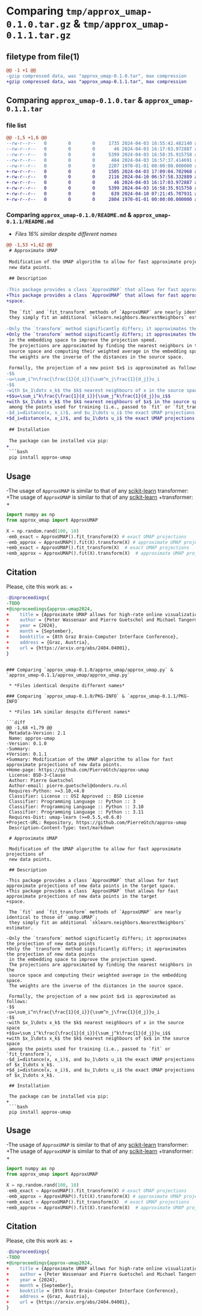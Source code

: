 # Comparing `tmp/approx_umap-0.1.0.tar.gz` & `tmp/approx_umap-0.1.1.tar.gz`

## filetype from file(1)

```diff
@@ -1 +1 @@
-gzip compressed data, was "approx_umap-0.1.0.tar", max compression
+gzip compressed data, was "approx_umap-0.1.1.tar", max compression
```

## Comparing `approx_umap-0.1.0.tar` & `approx_umap-0.1.1.tar`

### file list

```diff
@@ -1,5 +1,6 @@
--rw-r--r--   0        0        0     1735 2024-04-03 16:55:42.482140 approx_umap-0.1.0/README.md
--rw-r--r--   0        0        0       46 2024-04-03 16:17:03.972887 approx_umap-0.1.0/approx_umap/__init__.py
--rw-r--r--   0        0        0     5399 2024-04-03 16:58:35.915758 approx_umap-0.1.0/approx_umap/approx_umap.py
--rw-r--r--   0        0        0      484 2024-04-03 16:57:37.414691 approx_umap-0.1.0/pyproject.toml
--rw-r--r--   0        0        0     2207 1970-01-01 00:00:00.000000 approx_umap-0.1.0/PKG-INFO
+-rw-r--r--   0        0        0     1505 2024-04-03 17:09:04.702968 approx_umap-0.1.1/LICENSE
+-rw-r--r--   0        0        0     2116 2024-04-10 06:57:58.332889 approx_umap-0.1.1/README.md
+-rw-r--r--   0        0        0       46 2024-04-03 16:17:03.972887 approx_umap-0.1.1/approx_umap/__init__.py
+-rw-r--r--   0        0        0     5399 2024-04-03 16:58:35.915758 approx_umap-0.1.1/approx_umap/approx_umap.py
+-rw-r--r--   0        0        0      639 2024-04-10 07:21:45.707931 approx_umap-0.1.1/pyproject.toml
+-rw-r--r--   0        0        0     2804 1970-01-01 00:00:00.000000 approx_umap-0.1.1/PKG-INFO
```

### Comparing `approx_umap-0.1.0/README.md` & `approx_umap-0.1.1/README.md`

 * *Files 16% similar despite different names*

```diff
@@ -1,53 +1,62 @@
 # Approximate UMAP
 
 Modification of the UMAP algorithm to allow for fast approximate projections of
 new data points.
 
 ## Description
 
-This package provides a class `ApproxUMAP` that allows for fast approximate projections of new data points in the target space.
+This package provides a class `ApproxUMAP` that allows for fast approximate projections of new data points in the target
+space.
 
 The `fit` and `fit_transform` methods of `ApproxUMAP` are nearly identical to those of `umap.UMAP`;
 they simply fit an additional `sklearn.neighbors.NearestNeighbors` estimator.
 
-Only the `transform` method significantly differs; it approximates the projection of new data points 
+Only the `transform` method significantly differs; it approximates the projection of new data points
 in the embedding space to improve the projection speed.
 The projections are approximated by finding the nearest neighbors in the
 source space and computing their weighted average in the embedding space.
 The weights are the inverse of the distances in the source space.
 
 Formally, the projection of a new point $x$ is approximated as follows:
-$$
-u=\sum_i^n\frac{\frac{1}{d_i}}{\sum^n_j\frac{1}{d_j}}u_i
-$$
-with $x_1\dots x_k$ the $k$ nearest neighbours of x in the source space 
+$$u=\sum_i^k\frac{\frac{1}{d_i}}{\sum_j^k\frac{1}{d_j}}u_i$$
+with $x_1\dots x_k$ the $k$ nearest neighbours of $x$ in the source space
 among the points used for training (i.e., passed to `fit` or `fit_transform`),
-$d_i=distance(x, x_i)$, and $u_1\dots u_i$ the exact UMAP projections of $x_1\dots x_k$. 
+$d_i=distance(x, x_i)$, and $u_1\dots u_i$ the exact UMAP projections of $x_1\dots x_k$.
 
 ## Installation
 
 The package can be installed via pip:
+
 ```bash
 pip install approx-umap
 ```
 
 ## Usage
 
-The usage of `ApproxUMAP` is similar to that of any [scikit-learn](https://scikit-learn.org/stable/index.html) transformer:
+The usage of `ApproxUMAP` is similar to that of any [scikit-learn](https://scikit-learn.org/stable/index.html)
+transformer:
+
 ```python
 import numpy as np
 from approx_umap import ApproxUMAP
 
 X = np.random.rand(100, 10)
-emb_exact = ApproxUMAP().fit_transform(X) # exact UMAP projections
-emb_approx = ApproxUMAP().fit(X).transform(X) # approximate UMAP projection
+emb_exact = ApproxUMAP().fit_transform(X)  # exact UMAP projections
+emb_approx = ApproxUMAP().fit(X).transform(X)  # approximate UMAP projection
 ```
 
 ## Citation
 
 Please, cite this work as:
+
 ```bibtex
-@inproceedings{
-TODO
+@inproceedings{approx-umap2024,
+    title = {Approximate UMAP allows for high-rate online visualization of high-dimensional data streams},
+    author = {Peter Wassenaar and Pierre Guetschel and Michael Tangermann},
+    year = {2024},
+    month = {September},
+    booktitle = {8th Graz Brain-Computer Interface Conference},
+    address = {Graz, Austria},
+    url = {https://arxiv.org/abs/2404.04001},
 }
 ```
```

### Comparing `approx_umap-0.1.0/approx_umap/approx_umap.py` & `approx_umap-0.1.1/approx_umap/approx_umap.py`

 * *Files identical despite different names*

### Comparing `approx_umap-0.1.0/PKG-INFO` & `approx_umap-0.1.1/PKG-INFO`

 * *Files 14% similar despite different names*

```diff
@@ -1,68 +1,79 @@
 Metadata-Version: 2.1
 Name: approx-umap
-Version: 0.1.0
-Summary: 
+Version: 0.1.1
+Summary: Modification of the UMAP algorithm to allow for fast approximate projections of new data points.
+Home-page: https://github.com/PierreGtch/approx-umap
 License: BSD-3-Clause
 Author: Pierre Guetschel
 Author-email: pierre.guetschel@donders.ru.nl
 Requires-Python: >=3.10,<4.0
 Classifier: License :: OSI Approved :: BSD License
 Classifier: Programming Language :: Python :: 3
 Classifier: Programming Language :: Python :: 3.10
 Classifier: Programming Language :: Python :: 3.11
 Requires-Dist: umap-learn (>=0.5.5,<0.6.0)
+Project-URL: Repository, https://github.com/PierreGtch/approx-umap
 Description-Content-Type: text/markdown
 
 # Approximate UMAP
 
 Modification of the UMAP algorithm to allow for fast approximate projections of
 new data points.
 
 ## Description
 
-This package provides a class `ApproxUMAP` that allows for fast approximate projections of new data points in the target space.
+This package provides a class `ApproxUMAP` that allows for fast approximate projections of new data points in the target
+space.
 
 The `fit` and `fit_transform` methods of `ApproxUMAP` are nearly identical to those of `umap.UMAP`;
 they simply fit an additional `sklearn.neighbors.NearestNeighbors` estimator.
 
-Only the `transform` method significantly differs; it approximates the projection of new data points 
+Only the `transform` method significantly differs; it approximates the projection of new data points
 in the embedding space to improve the projection speed.
 The projections are approximated by finding the nearest neighbors in the
 source space and computing their weighted average in the embedding space.
 The weights are the inverse of the distances in the source space.
 
 Formally, the projection of a new point $x$ is approximated as follows:
-$$
-u=\sum_i^n\frac{\frac{1}{d_i}}{\sum^n_j\frac{1}{d_j}}u_i
-$$
-with $x_1\dots x_k$ the $k$ nearest neighbours of x in the source space 
+$$u=\sum_i^k\frac{\frac{1}{d_i}}{\sum_j^k\frac{1}{d_j}}u_i$$
+with $x_1\dots x_k$ the $k$ nearest neighbours of $x$ in the source space
 among the points used for training (i.e., passed to `fit` or `fit_transform`),
-$d_i=distance(x, x_i)$, and $u_1\dots u_i$ the exact UMAP projections of $x_1\dots x_k$. 
+$d_i=distance(x, x_i)$, and $u_1\dots u_i$ the exact UMAP projections of $x_1\dots x_k$.
 
 ## Installation
 
 The package can be installed via pip:
+
 ```bash
 pip install approx-umap
 ```
 
 ## Usage
 
-The usage of `ApproxUMAP` is similar to that of any [scikit-learn](https://scikit-learn.org/stable/index.html) transformer:
+The usage of `ApproxUMAP` is similar to that of any [scikit-learn](https://scikit-learn.org/stable/index.html)
+transformer:
+
 ```python
 import numpy as np
 from approx_umap import ApproxUMAP
 
 X = np.random.rand(100, 10)
-emb_exact = ApproxUMAP().fit_transform(X) # exact UMAP projections
-emb_approx = ApproxUMAP().fit(X).transform(X) # approximate UMAP projection
+emb_exact = ApproxUMAP().fit_transform(X)  # exact UMAP projections
+emb_approx = ApproxUMAP().fit(X).transform(X)  # approximate UMAP projection
 ```
 
 ## Citation
 
 Please, cite this work as:
+
 ```bibtex
-@inproceedings{
-TODO
+@inproceedings{approx-umap2024,
+    title = {Approximate UMAP allows for high-rate online visualization of high-dimensional data streams},
+    author = {Peter Wassenaar and Pierre Guetschel and Michael Tangermann},
+    year = {2024},
+    month = {September},
+    booktitle = {8th Graz Brain-Computer Interface Conference},
+    address = {Graz, Austria},
+    url = {https://arxiv.org/abs/2404.04001},
 }
 ```
```

